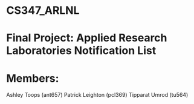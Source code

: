 # CS347_ARLNL
# Final Project: Applied Research Laboratories Notification List

# Members:
Ashley Toops (ant657)
Patrick Leighton (pcl369)
Tipparat Umrod (tu564)

